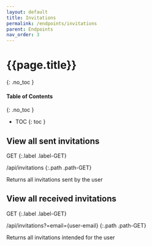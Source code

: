 ```yaml
---
layout: default
title: Invitations
permalink: /endpoints/invitations
parent: Endpoints
nav_order: 3
---
```


# {{page.title}}
{: .no_toc }

#### Table of Contents
{: .no_toc }

- TOC
{: toc }

<!-- ================ -->
## View all sent invitations
GET
{:.label .label-GET}

/api/invitations
{:.path .path-GET}

Returns all invitations sent by the user

<!-- ================ -->


<!-- ================ -->
## View all received invitations
GET
{:.label .label-GET}

/api/invitations?=email={user-email}
{:.path .path-GET}

Returns all invitations intended for the user

<!-- ================ -->
